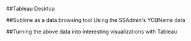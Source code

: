 ##Tableau Desktop

##Sublime as a data browsing tool
Using the SSAdmin's YOBName data

##Turning the above data into interesting visualizations with Tableau